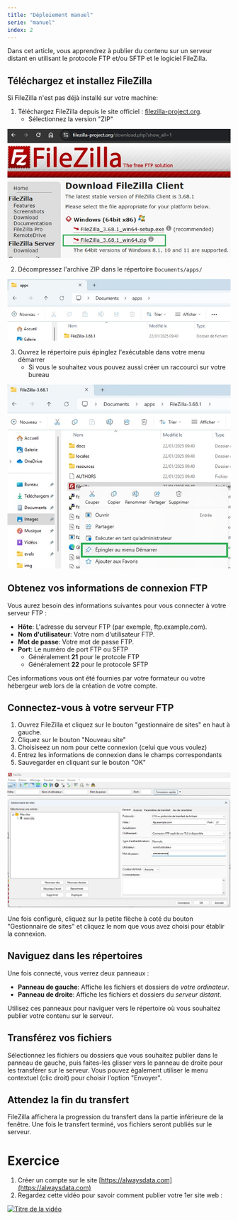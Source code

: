 ```yaml
---
title: "Déploiement manuel"
serie: "manuel"
index: 2
--- 
```


Dans cet article, vous apprendrez à publier du contenu sur un serveur distant en utilisant le protocole FTP et/ou SFTP et le logiciel FileZilla.


## Téléchargez et installez FileZilla

Si FileZilla n'est pas déjà installé sur votre machine: 

1. Téléchargez FileZilla depuis le site officiel : [filezilla-project.org](https://filezilla-project.org/download.php?show_all=1).
    - Sélectionnez la version "ZIP"

![Filezilla Download](../img/filezilla-dl.jpg)

2. Décompressez l'archive ZIP dans le répertoire `Documents/apps/`


![Filezilla Unzip](../img/filezilla-install.jpg)

3. Ouvrez le répertoire puis épinglez l'exécutable dans votre menu démarrer
    - Si vous le souhaitez vous pouvez aussi créer un raccourci sur votre bureau

![Filezilla Shortcut](../img/filezilla-shortcut.jpg)


## Obtenez vos informations de connexion FTP

Vous aurez besoin des informations suivantes pour vous connecter à votre serveur FTP :

- **Hôte**: L'adresse du serveur FTP (par exemple, ftp.example.com).
- **Nom d'utilisateur**: Votre nom d'utilisateur FTP.
- **Mot de passe**: Votre mot de passe FTP.
- **Port**: Le numéro de port FTP ou SFTP
    - Généralement **21** pour le protcole FTP
    - Généralement **22** pour le protocole SFTP

Ces informations vous ont été fournies par votre formateur ou votre hébergeur web lors de la création de votre compte.


## Connectez-vous à votre serveur FTP

1. Ouvrez FileZilla et cliquez sur le bouton "gestionnaire de sites" en haut à gauche.
2. Cliquez sur le bouton "Nouveau site"
3. Choisiseez un nom pour cette connexion (celui que vous voulez)
4. Entrez les informations de connexion dans le champs correspondants
5. Sauvegarder en cliquant sur le bouton "OK"

![Filezilla Add site](../img/filezilla-add.jpg)

Une fois configuré, cliquez sur la petite flèche à coté du bouton "Gestionnaire de sites" et cliquez le nom que vous avez choisi pour établir la connexion.

## Naviguez dans les répertoires

Une fois connecté, vous verrez deux panneaux :

- **Panneau de gauche**: Affiche les fichiers et dossiers de *votre ordinateur*.
- **Panneau de droite**: Affiche les fichiers et dossiers du *serveur distant*.

Utilisez ces panneaux pour naviguer vers le répertoire où vous souhaitez publier votre contenu sur le serveur.

## Transférez vos fichiers

Sélectionnez les fichiers ou dossiers que vous souhaitez publier dans le panneau de gauche, puis faites-les glisser vers le panneau de droite pour les transférer sur le serveur. Vous pouvez également utiliser le menu contextuel (clic droit) pour choisir l'option "Envoyer".

## Attendez la fin du transfert

FileZilla affichera la progression du transfert dans la partie inférieure de la fenêtre. Une fois le transfert terminé, vos fichiers seront publiés sur le serveur.


# Exercice 

1. Créer un compte sur le site [https://alwaysdata.com](https://alwaysdata.com)
2. Regardez cette vidéo pour savoir comment publier votre 1er site web :

[![Titre de la vidéo](https://img.youtube.com/vi/SmIdDn86i5M/0.jpg)](https://www.youtube.com/watch?v=SmIdDn86i5M)

